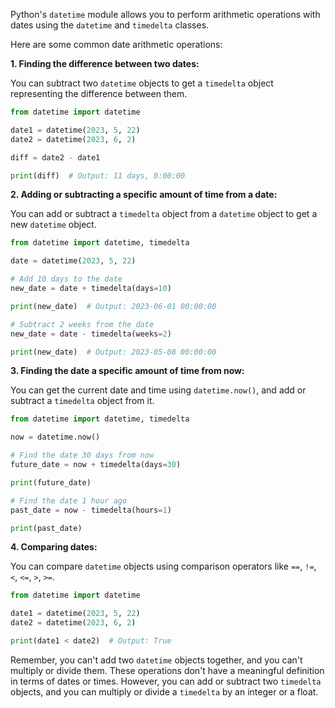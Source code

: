 Python's `datetime` module allows you to perform arithmetic operations with dates using the `datetime` and `timedelta` classes.

Here are some common date arithmetic operations:

**1. Finding the difference between two dates:**

You can subtract two `datetime` objects to get a `timedelta` object representing the difference between them.

```python
from datetime import datetime

date1 = datetime(2023, 5, 22)
date2 = datetime(2023, 6, 2)

diff = date2 - date1

print(diff)  # Output: 11 days, 0:00:00
```

**2. Adding or subtracting a specific amount of time from a date:**

You can add or subtract a `timedelta` object from a `datetime` object to get a new `datetime` object.

```python
from datetime import datetime, timedelta

date = datetime(2023, 5, 22)

# Add 10 days to the date
new_date = date + timedelta(days=10)

print(new_date)  # Output: 2023-06-01 00:00:00

# Subtract 2 weeks from the date
new_date = date - timedelta(weeks=2)

print(new_date)  # Output: 2023-05-08 00:00:00
```

**3. Finding the date a specific amount of time from now:**

You can get the current date and time using `datetime.now()`, and add or subtract a `timedelta` object from it.

```python
from datetime import datetime, timedelta

now = datetime.now()

# Find the date 30 days from now
future_date = now + timedelta(days=30)

print(future_date)

# Find the date 1 hour ago
past_date = now - timedelta(hours=1)

print(past_date)
```

**4. Comparing dates:**

You can compare `datetime` objects using comparison operators like `==`, `!=`, `<`, `<=`, `>`, `>=`.

```python
from datetime import datetime

date1 = datetime(2023, 5, 22)
date2 = datetime(2023, 6, 2)

print(date1 < date2)  # Output: True
```

Remember, you can't add two `datetime` objects together, and you can't multiply or divide them. These operations don't have a meaningful definition in terms of dates or times. However, you can add or subtract two `timedelta` objects, and you can multiply or divide a `timedelta` by an integer or a float.